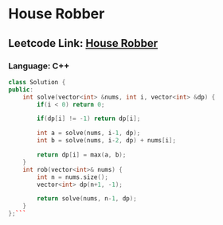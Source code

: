 # House Robber

## Leetcode Link: [House Robber](https://leetcode.com/problems/house-robber/)
### Language: C++

```cpp
class Solution {
public:
    int solve(vector<int> &nums, int i, vector<int> &dp) {
        if(i < 0) return 0;

        if(dp[i] != -1) return dp[i];

        int a = solve(nums, i-1, dp);
        int b = solve(nums, i-2, dp) + nums[i];

        return dp[i] = max(a, b);
    }
    int rob(vector<int>& nums) {
        int n = nums.size();
        vector<int> dp(n+1, -1);

        return solve(nums, n-1, dp);
    }
};```



